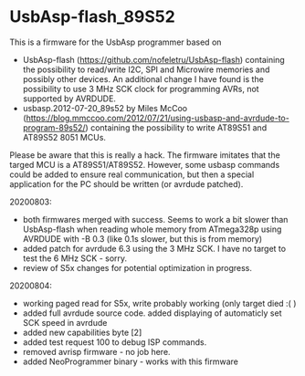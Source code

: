 # UsbAsp-flash_89S52
This is a firmware for the UsbAsp programmer based on 
- UsbAsp-flash (https://github.com/nofeletru/UsbAsp-flash) containing the possibility to read/write I2C, SPI and Microwire memories and possibly other devices. An additional change I have found is the possibility to use 3 MHz SCK clock for programming AVRs, not supported by AVRDUDE.
- usbasp.2012-07-20_89s52 by Miles McCoo (https://blog.mmccoo.com/2012/07/21/using-usbasp-and-avrdude-to-program-89s52/) containing the possibility to write AT89S51 and AT89S52 8051 MCUs. 

Please be aware that this is really a hack. The firmware imitates that
the targed MCU is a AT89S51/AT89S52. However, some usbasp commands could
be added to ensure real communication, but then a special application for
the PC should be written (or avrdude patched).

20200803:
- both firmwares merged with success. Seems to work a bit slower than UsbAsp-flash when reading whole memory from ATmega328p using AVRDUDE with -B 0.3 (like 0.1s slower, but this is from memory)
- added patch for avrdude 6.3 using the 3 MHz SCK. I have no target to test the 6 MHz SCK - sorry.
- review of S5x changes for potential optimization in progress.

20200804:
- working paged read for S5x, write probably working (only target died :( )
- added full avrdude source code. added displaying of automaticly set SCK speed in avrdude
- added new capabilities byte [2]
- added test request 100 to debug ISP commands.
- removed avrisp firmware - no job here.
- added NeoProgrammer binary - works with this firmware
